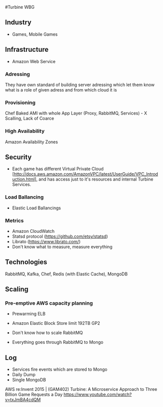 #Turbine WBG

## Industry
* Games, Mobile Games

## Infrastructure
* Amazon Web Service

### Adressing
They have own standard of building server adressing which let them know what is a role of given adress and from which cloud it is

### Provisioning
Chef
Baked AMI with whole App Layer (Proxy, RabbitMQ, Services) - X Scalling, Lack of Coarce

### High Availability
Amazon Availability Zones

## Security
* Each game has different Virtual Private Cloud [http://docs.aws.amazon.com/AmazonVPC/latest/UserGuide/VPC_Introduction.html], and has access just to it's resources and internal Turbine Services. 

### Load Ballancing
* Elastic Load Ballancings

### Metrics 
* Amazon CloudWatch
* Statsd protocol (https://github.com/etsy/statsd)
* Librato (https://www.librato.com/)
* Don't know what to measure, measure everything

## Technologies
RabbitMQ, Kafka, Chef, Redis (with Elastic Cache), MongoDB

## Scaling
### Pre-emptive AWS capacity planning
* Prewarming ELB
* Amazon Elastic Block Store limit 192TB GP2

* Don't know how to scale RabbitMQ
* Everything goes through RabbitMQ to Mongo

## Log
* Services fire events which are stored to Mongo
* Daily Dump
* Single MongoDB 

AWS re:Invent 2015 | (GAM402) Turbine: A Microservice Approach to Three Billion Game Requests a Day
https://www.youtube.com/watch?v=txJmBA4cdQM